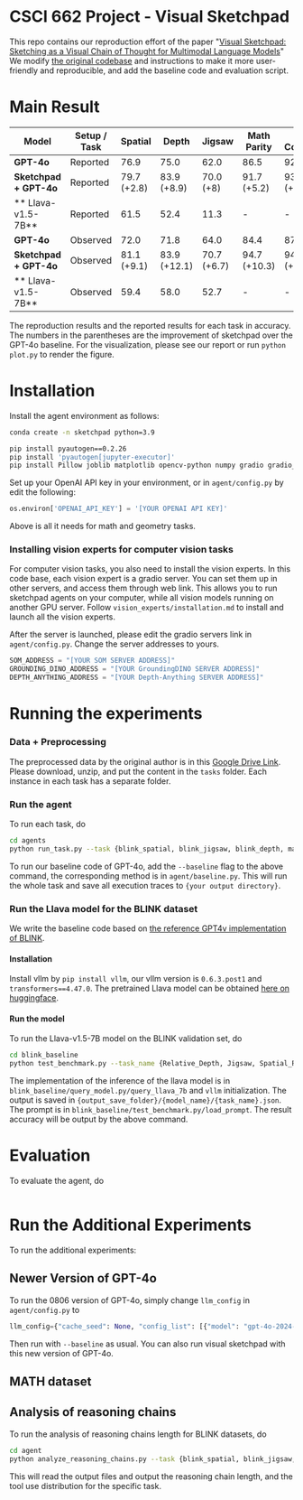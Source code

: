 # CSCI 662 Project - Visual Sketchpad

This repo contains our reproduction effort of the paper "[Visual Sketchpad: Sketching as a Visual Chain of Thought for Multimodal Language Models](https://arxiv.org/abs/2406.09403)"
We modify [the original codebase](https://github.com/Yushi-Hu/VisualSketchpad) and instructions to make it more user-friendly and reproducible, and add the baseline code and evaluation script. 
# Main Result
| Model                    | Setup / Task | Spatial     | Depth        | Jigsaw      | Math Parity  | Math Convexity |
|--------------------------|--------------|-------------|--------------|-------------|--------------|----------------|
| **GPT-4o**                | Reported     | 76.9        | 75.0         | 62.0        | 86.5         | 92.6           |
| **Sketchpad + GPT-4o**    | Reported     | 79.7 (+2.8) | 83.9 (+8.9)  | 70.0 (+8)   | 91.7 (+5.2)  | 93.8 (+1.3)    |
| ** Llava-v1.5-7B**        | Reported     | 61.5        | 52.4         | 11.3        | -            | -              |
| **GPT-4o**                | Observed     | 72.0        | 71.8         | 64.0        | 84.4         | 87.2           |
| **Sketchpad + GPT-4o**    | Observed     | 81.1 (+9.1) | 83.9 (+12.1) | 70.7 (+6.7) | 94.7 (+10.3) | 94.9 (+7.7)    |
| ** Llava-v1.5-7B**        | Observed     | 59.4        | 58.0         | 52.7        | -            | -              |
The reproduction results and the reported results for each task in accuracy. The numbers in the parentheses are the improvement of sketchpad over the GPT-4o baseline. For the visualization, please see our report or run `python plot.py` to render the figure.

# Installation

Install the agent environment as follows:
```bash
conda create -n sketchpad python=3.9

pip install pyautogen==0.2.26
pip install 'pyautogen[jupyter-executor]'
pip install Pillow joblib matplotlib opencv-python numpy gradio gradio_client networkx scipy datasets
```

Set up your OpenAI API key in your environment, or in `agent/config.py` by edit the following:
```python
os.environ['OPENAI_API_KEY'] = '[YOUR OPENAI API KEY]'
```
Above is all it needs for math and geometry tasks. 

### Installing vision experts for computer vision tasks

For computer vision tasks, you also need to install the vision experts.
In this code base, each vision expert is a gradio server. You can set them up in other servers, and access them through web link. This allows you to run sketchpad agents on your computer, while all vision models running on another GPU server.
Follow `vision_experts/installation.md` to install and launch all the vision experts.

After the server is launched, please edit the gradio servers link in `agent/config.py`. Change the server addresses to yours.
```python
SOM_ADDRESS = "[YOUR SOM SERVER ADDRESS]"
GROUNDING_DINO_ADDRESS = "[YOUR GroundingDINO SERVER ADDRESS]"
DEPTH_ANYTHING_ADDRESS = "[YOUR Depth-Anything SERVER ADDRESS]"
```

# Running the experiments

### Data + Preprocessing
The preprocessed data by the original author is in this [Google Drive Link](https://drive.google.com/file/d/1qtbfI7Q9B7pq-WR20q0-OE6OetJqoitS/view?usp=sharing). Please download, unzip, and put the content in the `tasks` folder. Each instance in each task has a separate folder. 

### Run the agent
To run each task, do
```bash
cd agents
python run_task.py --task {blink_spatial, blink_jigsaw, blink_depth, math_convexity, math_parity} --output_dir {your output directory}
```
To run our baseline code of GPT-4o, add the `--baseline` flag to the above command, the corresponding method is in `agent/baseline.py`. This will run the whole task and save all execution traces to `{your output directory}`.

### Run the Llava model for the BLINK dataset
We write the baseline code based on [the reference GPT4v implementation of BLINK](https://github.com/zeyofu/BLINK_Benchmark).
#### Installation
Install vllm by `pip install vllm`, our vllm version is `0.6.3.post1` and `transformers==4.47.0`. The pretrained Llava model can be obtained [here on huggingface](https://huggingface.co/llava-hf/llava-1.5-7b-hf).

#### Run the model
To run the Llava-v1.5-7B model on the BLINK validation set, do
```bash
cd blink_baseline
python test_benchmark.py --task_name {Relative_Depth, Jigsaw, Spatial_Relation} --model_name llava7b --output_save_folder {your output directory}
```
The implementation of the inference of the llava model is in `blink_baseline/query_model.py/query_llava_7b` and `vllm` initialization. The output is saved in `{output_save_folder}/{model_name}/{task_name}.json`. The prompt is in `blink_baseline/test_benchmark.py/load_prompt`.
The result accuracy will be output by the above command.

# Evaluation
To evaluate the agent, do
```bash

```

# Run the Additional Experiments
To run the additional experiments:
## Newer Version of GPT-4o
To run the 0806 version of GPT-4o, simply change `llm_config` in `agent/config.py` to 
```python
llm_config={"cache_seed": None, "config_list": [{"model": "gpt-4o-2024-08-06", "temperature": 0.0, "api_key": os.environ.get("OPENAI_API_KEY")}]}
```
Then run with `--baseline` as usual. You can also run visual sketchpad with this new version of GPT-4o.

## MATH dataset

## Analysis of reasoning chains
To run the analysis of reasoning chains length for BLINK datasets, do
```bash
cd agent
python analyze_reasoning_chains.py --task {blink_spatial, blink_jigsaw, blink_depth} --output_dir {the output directory you passed in run_task.py}
```
This will read the output files and output the reasoning chain length, and the tool use distribution for the specific task.